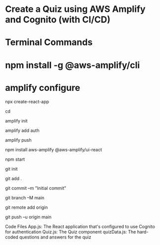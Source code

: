 # Create a Quiz using AWS Amplify and Cognito (with CI/CD)


# Terminal Commands


# npm install -g @aws-amplify/cli

# amplify configure

npx create-react-app <name of your app>

cd <name of your app>

amplify init

amplify add auth

amplify push

npm install aws-amplify @aws-amplify/ui-react

npm start

git init

git add .

git commit –m "Initial commit"

git branch –M main

git remote add origin <repository URL>

git push –u origin main

Code Files
App.js: The React application that's configured to use Cognito for authentication
Quiz.js: The Quiz component
quizData.js: The hard-coded questions and answers for the quiz
